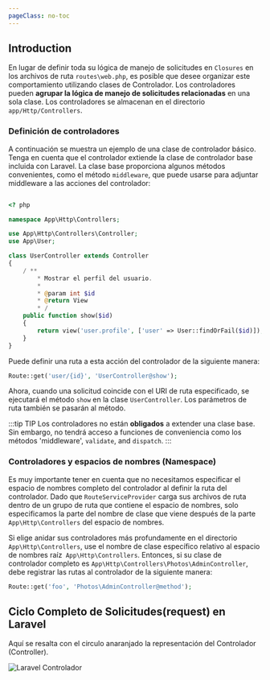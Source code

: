```yaml
---
pageClass: no-toc
---
```


## Introduction 

En lugar de definir toda su lógica de manejo de solicitudes en `Closures` en los archivos de ruta `routes\web.php`, es posible que desee organizar este comportamiento utilizando clases de Controlador. Los controladores pueden **agrupar la lógica de manejo de solicitudes relacionadas** en una sola clase. Los controladores se almacenan en el directorio `app/Http/Controllers`.

<a name="defining-controllers"> </a>
### Definición de controladores

A continuación se muestra un ejemplo de una clase de controlador básico. Tenga en cuenta que el controlador extiende la clase de controlador base incluida con Laravel. La clase base proporciona algunos métodos convenientes, como el método `middleware`, que puede usarse para adjuntar middleware a las acciones del controlador:

```php

<? php

namespace App\Http\Controllers;

use App\Http\Controllers\Controller;
use App\User;

class UserController extends Controller
{
    / **
        * Mostrar el perfil del usuario.
        * 
        * @param int $id
        * @return View 
        * /
    public function show($id)
    {
        return view('user.profile', ['user' => User::findOrFail($id)]);
    }
}
```

Puede definir una ruta a esta acción del controlador de la siguiente manera:

```php
Route::get('user/{id}', 'UserController@show');
```

Ahora, cuando una solicitud coincide con el URI de ruta especificado, se ejecutará el método `show` en la clase `UserController`. Los parámetros de ruta también se pasarán al método.

:::tip TIP
Los controladores no están **obligados** a extender una clase base. Sin embargo, no tendrá acceso a funciones de conveniencia como los métodos 'middleware',  `validate`, and `dispatch`.
:::

<a name="controllers-and-namespaces"> </a>
### Controladores y espacios de nombres (Namespace)

Es muy importante tener en cuenta que no necesitamos especificar el espacio de nombres completo del controlador al definir la ruta del controlador. Dado que `RouteServiceProvider` carga sus archivos de ruta dentro de un grupo de ruta que contiene el espacio de nombres, solo especificamos la parte del nombre de clase que viene después de la parte `App\Http\Controllers` del espacio de nombres.

Si elige anidar sus controladores más profundamente en el directorio `App\Http\Controllers`, use el nombre de clase específico relativo al espacio de nombres raíz` App\Http\Controllers`. Entonces, si su clase de controlador completo es `App\Http\Controllers\Photos\AdminController`, debe registrar las rutas al controlador de la siguiente manera:

```php
Route::get('foo', 'Photos\AdminController@method');
```

## Ciclo Completo de Solicitudes(request) en Laravel 

Aquí se resalta con el circulo anaranjado la representación del Controlador (Controller).

![Laravel Controlador](/assets/img/laravel-controller.jpg)